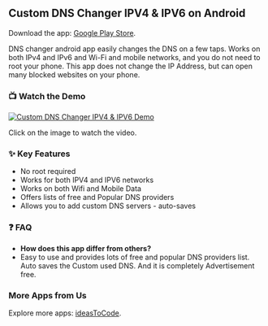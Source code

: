 ## Custom DNS Changer IPV4 & IPV6 on Android

Download the app: [Google Play Store](https://play.google.com/store/apps/details?id=com.ideastocode.customdns).

DNS changer android app easily changes the DNS on a few taps. Works on both IPv4 and IPv6 and Wi-Fi and mobile networks, and you do not need to root your phone. This app does not change the IP Address, but can open many blocked websites on your phone.

### 📺 Watch the Demo
[![Custom DNS Changer IPV4 & IPV6 Demo](https://img.youtube.com/vi/J921wjYN90Y/0.jpg)](https://youtu.be/J921wjYN90Y)

Click on the image to watch the video.

### ✨ Key Features
- No root required
- Works for both IPV4 and IPV6 networks
- Works on both Wifi and Mobile Data
- Offers lists of free and Popular DNS providers
- Allows you to add custom DNS servers - auto-saves

### ❓ FAQ
- **How does this app differ from others?**
 - Easy to use and provides lots of free and popular DNS providers list.  Auto saves the Custom used DNS. And it is completely Advertisement free.

### More Apps from Us
Explore more apps: [ideasToCode](https://play.google.com/store/apps/developer?id=ideasToCode).
